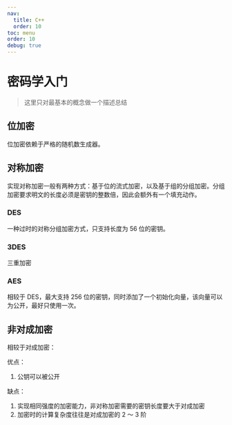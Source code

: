 ```yaml
---
nav:
  title: C++
  order: 10
toc: menu
order: 10
debug: true
---
```


# 密码学入门

> 这里只对最基本的概念做一个描述总结

## 位加密

位加密依赖于严格的随机数生成器。

## 对称加密

实现对称加密一般有两种方式：基于位的流式加密，以及基于组的分组加密。分组加密要求明文的长度必须是密钥的整数倍，因此会额外有一个填充动作。

### DES

一种过时的对称分组加密方式，只支持长度为 56 位的密钥。

### 3DES

三重加密

### AES

相较于 DES，最大支持 256 位的密钥，同时添加了一个初始化向量，该向量可以为公开，最好只使用一次。

## 非对成加密

相较于对成加密：

优点：

1. 公钥可以被公开

缺点：

1. 实现相同强度的加密能力，非对称加密需要的密钥长度要大于对成加密
2. 加密时的计算复杂度往往是对成加密的 2 ～ 3 阶
